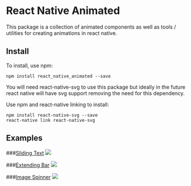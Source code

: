 # React Native Animated
This package is a collection of animated components as well as tools / utilities for creating animations in react native.

## Install

To install, use npm:

```
npm install react_native_animated --save
```

You will need react-native-svg to use this package but ideally in the future react native will have svg support removing the need for this dependency.

Use npm and react-native linking to install:

```
npm install react-native-svg --save
react-native link react-native-svg
```

## Examples
###[Sliding Text](https://github.com/Introvertuous/react_native_animated/tree/master/src/sliding_text)
![](https://github.com/Introvertuous/react_native_animated/blob/master/src/sliding_text/assets/stranger_things.gif?raw=true)

###[Extending Bar](https://github.com/Introvertuous/react_native_animated/tree/master/src/extending_bar)
![](https://github.com/Introvertuous/react_native_animated/blob/master/src/extending_bar/assets/center_1.gif?raw=true)

###[Image Spinner](https://github.com/Introvertuous/react_native_animated/tree/master/src/image_spinner)
![](https://github.com/Introvertuous/react_native_animated/blob/master/src/image_spinner/assets/demo.gif?raw=true)

